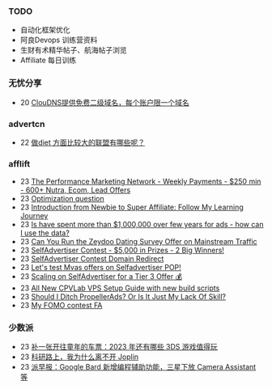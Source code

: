 ### TODO
-  自动化框架优化
-  阿良Devops 训练营资料
-  生财有术精华帖子、航海帖子浏览
-  Affiliate 每日训练

### 无忧分享
<!-- ruyo:START -->
-  20 [ClouDNS提供免费二级域名，每个账户限一个域名](https://51.ruyo.net/18345.html)<!-- ruyo:END -->

### advertcn
<!-- advertcn:START -->
-  22 [做diet 方面比较大的联盟有哪些呢？](https://www.advertcn.com/forum.php?mod=viewthread&tid=110045)<!-- advertcn:END -->

### afflift
<!-- afflift:START -->
-  23 [The Performance Marketing Network - Weekly Payments - $250 min - 600+ Nutra, Ecom, Lead Offers](https://afflift.com/f/threads/the-performance-marketing-network-weekly-payments-250-min-600-nutra-ecom-lead-offers.10534/)
-  23 [Optimization question](https://afflift.com/f/threads/optimization-question.10747/)
-  23 [Introduction from Newbie to Super Affiliate: Follow My Learning Journey](https://afflift.com/f/threads/introduction-from-newbie-to-super-affiliate-follow-my-learning-journey.10801/)
-  23 [Is have spent more than $1,000,000 over few years for ads - how can I use the data?](https://afflift.com/f/threads/is-have-spent-more-than-1-000-000-over-few-years-for-ads-how-can-i-use-the-data.10792/)
-  23 [Can You Run the Zeydoo Dating Survey Offer on Mainstream Traffic](https://afflift.com/f/threads/can-you-run-the-zeydoo-dating-survey-offer-on-mainstream-traffic.10800/)
-  23 [SelfAdvertiser Contest - $5,000 in Prizes - 2 Big Winners!](https://afflift.com/f/threads/selfadvertiser-contest-5-000-in-prizes-2-big-winners.10651/)
-  23 [SelfAdvertiser Contest Domain Redirect](https://afflift.com/f/threads/selfadvertiser-contest-domain-redirect.10799/)
-  23 [Let&#39;s test Mvas offers on Selfadvertiser POP!](https://afflift.com/f/threads/lets-test-mvas-offers-on-selfadvertiser-pop.10795/)
-  23 [Scaling on SelfAdvertiser for a Tier 3 Offer 💰](https://afflift.com/f/threads/scaling-on-selfadvertiser-for-a-tier-3-offer-%F0%9F%92%B0.10786/)
-  23 [All New CPVLab VPS Setup Guide with new build scripts](https://afflift.com/f/threads/all-new-cpvlab-vps-setup-guide-with-new-build-scripts.10699/)
-  23 [Should I Ditch PropellerAds? Or Is It Just My Lack Of Skill?](https://afflift.com/f/threads/should-i-ditch-propellerads-or-is-it-just-my-lack-of-skill.10787/)
-  23 [My FOMO contest FA](https://afflift.com/f/threads/my-fomo-contest-fa.10704/)<!-- afflift:END -->

### 少数派
<!-- sspai:START -->
-  23 [补一张开往童年的车票：2023 年还有哪些 3DS 游戏值得玩](https://sspai.com/post/79420)
-  23 [科研路上，我为什么离不开 Joplin](https://sspai.com/post/77020)
-  23 [派早报：Google Bard 新增编程辅助功能，三星下放 Camera Assistant 等](https://sspai.com/post/79416)<!-- sspai:END -->
